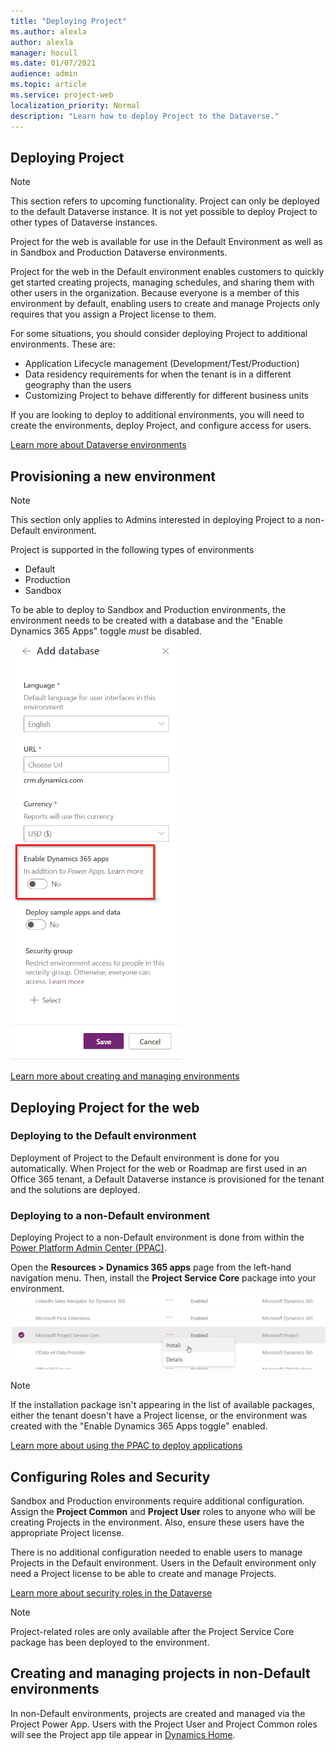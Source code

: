 ```yaml
---
title: "Deploying Project"
ms.author: alexla
author: alexla
manager: hocull
ms.date: 01/07/2021
audience: admin
ms.topic: article
ms.service: project-web
localization_priority: Normal
description: "Learn how to deploy Project to the Dataverse."
---
```


## Deploying Project

> [!Note]
> This section refers to upcoming functionality. Project can only be deployed to the default Dataverse instance. It is not yet possible to deploy Project to other types of Dataverse instances.

Project for the web is available for use in the Default Environment as well as in Sandbox and Production Dataverse environments.

Project for the web in the Default environment enables customers to quickly get started creating projects, managing schedules, and sharing them with other users in the organization. Because everyone is a member of this environment by default, enabling users to create and manage Projects only requires that you assign a Project license to them.

For some situations, you should consider deploying Project to additional environments. These are:
* Application Lifecycle management (Development/Test/Production)
* Data residency requirements for when the tenant is in a different geography than the users
* Customizing Project to behave differently for different business units

If you are looking to deploy to additional environments, you will need to create the environments, deploy Project, and configure access for users.

[Learn more about Dataverse environments](https://docs.microsoft.com/power-platform/admin/environments-overview)

## Provisioning a new environment
> [!Note]
> This section only applies to Admins interested in deploying Project to a non-Default environment.

Project is supported in the following types of environments
* Default
* Production
* Sandbox

To be able to deploy to Sandbox and Production environments, the environment needs to be created with a database and the "Enable Dynamics 365 Apps" toggle *must* be disabled.
 ![D365 App Toggle](media/AppToggle.png) 

[Learn more about creating and managing environments](https://docs.microsoft.com/power-platform/admin/create-environment)

## Deploying Project for the web

### Deploying to the Default environment

Deployment of Project to the Default environment is done for you automatically. When Project for the web or Roadmap are first used in an Office 365 tenant, a Default Dataverse instance is provisioned for the tenant and the solutions are deployed.

### Deploying to a non-Default environment
Deploying Project to a non-Default environment is done from within the [Power Platform Admin Center (PPAC)](https://admin.powerplatform.microsoft.com). 

Open the **Resources > Dynamics 365 apps** page from the left-hand navigation menu. Then, install the **Project Service Core** package into your environment.
![Project package](media/InstallProject.png) 

> [!Note]
> If the installation package isn't appearing in the list of available packages, either the tenant doesn't have a Project license, or the environment was created with the "Enable Dynamics 365 Apps toggle" enabled. 


[Learn more about using the PPAC to deploy applications](https://docs.microsoft.com/en-us/power-platform/admin/manage-apps)

## Configuring Roles and Security

Sandbox and Production environments require additional configuration. Assign the **Project Common** and **Project User** roles to anyone who will be creating Projects in the environment. Also, ensure these users have the appropriate Project license.

There is no additional configuration needed to enable users to manage Projects in the Default environment. Users in the Default environment only need a Project license to be able to create and manage Projects. 

[Learn more about security roles in the Dataverse](https://docs.microsoft.com/power-platform/admin/security-roles-privileges)

> [!Note]
> Project-related roles are only available after the Project Service Core package has been deployed to the environment.

## Creating and managing projects in non-Default environments

In non-Default environments, projects are created and managed via the Project Power App. Users with the Project User and Project Common roles will see the Project app tile appear in [Dynamics Home](https://home.dynamics.com).

